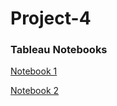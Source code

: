# Project-4
### Tableau Notebooks
[Notebook 1](https://public.tableau.com/app/profile/rod.hughes/viz/Project4_16890380242060/SalaryStory?publish=yes)

[Notebook 2](https://public.tableau.com/app/profile/kelly.hendre/viz/PayGapinTechRoles/PayGapinTechRoles?publish=yes)
